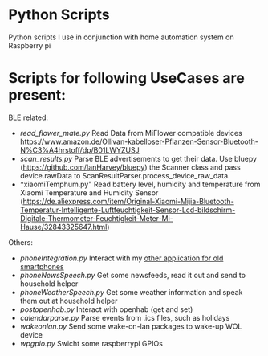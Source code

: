 # Python Scripts

Python scripts I use in conjunction with home automation system on Raspberry pi

Scripts for following UseCases are present:
===

BLE related:
* *read_flower_mate.py* Read Data from MiFlower compatible devices https://www.amazon.de/Ollivan-kabelloser-Pflanzen-Sensor-Bluetooth-N%C3%A4hrstoff/dp/B01LWYZUSJ
* *scan_results.py* Parse BLE advertisements to get their data. Use bluepy (https://github.com/IanHarvey/bluepy) the Scanner class and pass device.rawData to ScanResultParser.process_device_raw_data.
* *xiaomiTemphum.py" Read battery level, humidity and temperature from Xiaomi Temperature and Humidity Sensor (https://de.aliexpress.com/item/Original-Xiaomi-Mijia-Bluetooth-Temperatur-Intelligente-Luftfeuchtigkeit-Sensor-Lcd-bildschirm-Digitale-Thermometer-Feuchtigkeit-Meter-Mi-Hause/32843325647.html)

Others:
* *phoneIntegration.py* Interact with my [other application for old smartphones](https://github.com/derHeinz/HouseholdHelper)
* *phoneNewsSpeech.py* Get some newsfeeds, read it out and send to household helper
* *phoneWeatherSpeech.py* Get some weather information and speak them out at household helper
* *postopenhab.py* Interact with openhab (get and set)
* *calendarparse.py* Parse events from .ics files, such as holidays
* *wakeonlan.py* Send some wake-on-lan packages to wake-up WOL device
* *wpgpio.py* Swicht some raspberrypi GPIOs
